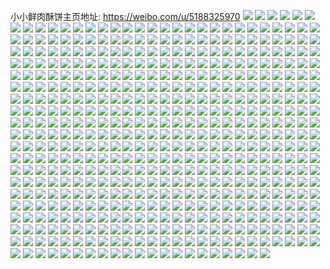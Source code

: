 小小鲜肉酥饼主页地址: https://weibo.com/u/5188325970 
![](https://wx4.sinaimg.cn/mw2000/005F7GAWly1h9ggeczdj5j33402c0e81.jpg) 
![](https://wx4.sinaimg.cn/mw2000/005F7GAWly1h96php60euj33402c07wi.jpg) 
![](https://wx4.sinaimg.cn/mw2000/005F7GAWly1h96phpq4fbj30zk1bf45v.jpg) 
![](https://wx4.sinaimg.cn/mw2000/005F7GAWly1h96pwakkm9j32c02c0e82.jpg) 
![](https://wx4.sinaimg.cn/mw2000/005F7GAWly1h8s1cuvoyuj32c0340npe.jpg) 
![](https://wx4.sinaimg.cn/mw2000/005F7GAWly1h8oo13yx5wj33342bc4qr.jpg) 
![](https://wx4.sinaimg.cn/mw2000/005F7GAWly1h8kv67sirdj32c0340kjn.jpg) 
![](https://wx4.sinaimg.cn/mw2000/005F7GAWly1h8j07mce3sj32c03404qr.jpg) 
![](https://wx4.sinaimg.cn/mw2000/005F7GAWly1h8j07n8alyj30u01407c0.jpg) 
![](https://wx4.sinaimg.cn/mw2000/005F7GAWly1h8j07ifx67j33402c0x6q.jpg) 
![](https://wx4.sinaimg.cn/mw2000/005F7GAWly1h8dn986sg8j329u29uhdu.jpg) 
![](https://wx4.sinaimg.cn/mw2000/005F7GAWly1h89ixrtfq9j32c0340hdv.jpg) 
![](https://wx4.sinaimg.cn/mw2000/005F7GAWly1h89ixvber7j30sg2dc1ky.jpg) 
![](https://wx4.sinaimg.cn/mw2000/005F7GAWly1h86vhx9zv7j32c01kv4gz.jpg) 
![](https://wx4.sinaimg.cn/mw2000/005F7GAWly1h81ktmjtc3j30s50k0jwm.jpg) 
![](https://wx4.sinaimg.cn/mw2000/005F7GAWly1h7vgtx9ofxj32bv3hshdv.jpg) 
![](https://wx4.sinaimg.cn/mw2000/005F7GAWly1h7teb670q5j32c0340npd.jpg) 
![](https://wx4.sinaimg.cn/mw2000/005F7GAWly1h7ryab87e7j30wi1yc7wh.jpg) 
![](https://wx4.sinaimg.cn/mw2000/005F7GAWly1h7ra80hb1tj32c02c0e83.jpg) 
![](https://wx4.sinaimg.cn/mw2000/005F7GAWly1h7lgp5lcbzj33402c04qq.jpg) 
![](https://wx4.sinaimg.cn/mw2000/005F7GAWly1h7iyr37tbkj30wi1yc4qp.jpg) 
![](https://wx4.sinaimg.cn/mw2000/005F7GAWly1h7fm7m03i3j30u01sx0z0.jpg) 
![](https://wx4.sinaimg.cn/mw2000/005F7GAWly1h7fm7uo4q1j30u01sxabi.jpg) 
![](https://wx4.sinaimg.cn/mw2000/005F7GAWly1h7fdki0eb1j33402c0kjn.jpg) 
![](https://wx4.sinaimg.cn/mw2000/005F7GAWly1h7bmm5qtcsj30wi1yc4m2.jpg) 
![](https://wx4.sinaimg.cn/mw2000/005F7GAWly1h79tna2zr9j30u01sx75o.jpg) 
![](https://wx4.sinaimg.cn/mw2000/005F7GAWly1h79tnfmrzgj32c0340gwz.jpg) 
![](https://wx4.sinaimg.cn/mw2000/005F7GAWly1h79qrajqkdj30wi1yc480.jpg) 
![](https://wx4.sinaimg.cn/mw2000/005F7GAWly1h7606nub2zj33402c0qc8.jpg) 
![](https://wx4.sinaimg.cn/mw2000/005F7GAWly1h6hxvx0lerj31r0340h0h.jpg) 
![](https://wx4.sinaimg.cn/mw2000/005F7GAWly1h6huw4vfz8j30wi1yc7gj.jpg) 
![](https://wx4.sinaimg.cn/mw2000/005F7GAWly1h6huw5dnosj30wi1ycqdh.jpg) 
![](https://wx4.sinaimg.cn/mw2000/005F7GAWly1h6cyfjurfrj31r0340qgh.jpg) 
![](https://wx4.sinaimg.cn/mw2000/005F7GAWly1h6aiws5ca2j30wi1yc4n9.jpg) 
![](https://wx4.sinaimg.cn/mw2000/005F7GAWly1h69g7r6rqrj30sg1s0adf.jpg) 
![](https://wx4.sinaimg.cn/mw2000/005F7GAWly1h69g7sokvej30sg1s078z.jpg) 
![](https://wx4.sinaimg.cn/mw2000/005F7GAWly1h69g7prm4aj30sg1rr1gi.jpg) 
![](https://wx4.sinaimg.cn/mw2000/005F7GAWly1h69g7tup1oj30sg1s0q5a.jpg) 
![](https://wx4.sinaimg.cn/mw2000/005F7GAWly1h69g7v9tjyj30sg1s0qrb.jpg) 
![](https://wx4.sinaimg.cn/mw2000/005F7GAWly1h69g7wwl6vj30sg1s0af8.jpg) 
![](https://wx4.sinaimg.cn/mw2000/005F7GAWly1h69g7yonrij30sg1rz1kx.jpg) 
![](https://wx4.sinaimg.cn/mw2000/005F7GAWly1h69gb63tpcj31jk10zwzw.jpg) 
![](https://wx4.sinaimg.cn/mw2000/005F7GAWly1h69g8mzujdj31o0280e81.jpg) 
![](https://wx4.sinaimg.cn/mw2000/005F7GAWly1h65xhnc92uj30wi1yc7wh.jpg) 
![](https://wx4.sinaimg.cn/mw2000/005F7GAWly1h65xhkiguxj30wi1yc4qp.jpg) 
![](https://wx4.sinaimg.cn/mw2000/005F7GAWly1h65xhf21gqj30wi1ycb1x.jpg) 
![](https://wx4.sinaimg.cn/mw2000/005F7GAWly1h65xhhrb3oj30wi1yc1kx.jpg) 
![](https://wx4.sinaimg.cn/mw2000/005F7GAWly1h604inzkb4j30wi1yc11y.jpg) 
![](https://wx4.sinaimg.cn/mw2000/005F7GAWly1h604ivr7r1j30wi1yc4mf.jpg) 
![](https://wx4.sinaimg.cn/mw2000/005F7GAWly1h5y1s17d9sj32bc334hdu.jpg) 
![](https://wx4.sinaimg.cn/mw2000/005F7GAWly1h5x337co8vj30wi1ycqfu.jpg) 
![](https://wx4.sinaimg.cn/mw2000/005F7GAWly1h5sipxb9k6j30wh0v177r.jpg) 
![](https://wx4.sinaimg.cn/mw2000/005F7GAWly1h5nddo5a9bj30wi1ycx2g.jpg) 
![](https://wx4.sinaimg.cn/mw2000/005F7GAWly1h5mxm0fxr0j32c0340qv7.jpg) 
![](https://wx4.sinaimg.cn/mw2000/005F7GAWly1h5ixnibuhwj30u017c79t.jpg) 
![](https://wx4.sinaimg.cn/mw2000/005F7GAWly1h5hqftckn4j33402c0u0y.jpg) 
![](https://wx4.sinaimg.cn/mw2000/005F7GAWly1h57qwhixmgj30sg2msnpd.jpg) 
![](https://wx4.sinaimg.cn/mw2000/005F7GAWly1h57qwkli9ej30sg35mkjl.jpg) 
![](https://wx4.sinaimg.cn/mw2000/005F7GAWly1h57s31yddjj30rv35su0x.jpg) 
![](https://wx4.sinaimg.cn/mw2000/005F7GAWly1h57qws1c0vj335s23uqv8.jpg) 
![](https://wx4.sinaimg.cn/mw2000/005F7GAWly1h57qwmpn9kj30sg47pe82.jpg) 
![](https://wx4.sinaimg.cn/mw2000/005F7GAWly1h57qwxt1d3j34802tce89.jpg) 
![](https://wx4.sinaimg.cn/mw2000/005F7GAWly1h521pfebgvj31o0280qv5.jpg) 
![](https://wx4.sinaimg.cn/mw2000/005F7GAWly1h4w1htf3enj30m213778o.jpg) 
![](https://wx4.sinaimg.cn/mw2000/005F7GAWly1h4w9nxffd6j30u00tsdjg.jpg) 
![](https://wx4.sinaimg.cn/mw2000/005F7GAWly1h4p4i5mw7fj31sc2dsnpd.jpg) 
![](https://wx4.sinaimg.cn/mw2000/005F7GAWly1h4hyyv0ghgj30uk4j14qq.jpg) 
![](https://wx4.sinaimg.cn/mw2000/005F7GAWly1h4hyyymzb0j30uk5qbhdu.jpg) 
![](https://wx4.sinaimg.cn/mw2000/005F7GAWly1h4ckgi209sj30wi1ycq94.jpg) 
![](https://wx4.sinaimg.cn/mw2000/005F7GAWly1h4bg5lfb70j30wi1yc15w.jpg) 
![](https://wx4.sinaimg.cn/mw2000/005F7GAWly1h4bg5m48wij30wi1yck66.jpg) 
![](https://wx4.sinaimg.cn/mw2000/005F7GAWly1h4bg5mw7qfj30wi1yc4go.jpg) 
![](https://wx4.sinaimg.cn/mw2000/005F7GAWly1h47wwznyazj32c0340kjn.jpg) 
![](https://wx4.sinaimg.cn/mw2000/005F7GAWly1h47jiplz0pj30wi1yc4dc.jpg) 
![](https://wx4.sinaimg.cn/mw2000/005F7GAWly1h46ttz6k0oj30ku1127cf.jpg) 
![](https://wx4.sinaimg.cn/mw2000/005F7GAWly1h44ap6mbz9j32c03401l0.jpg) 
![](https://wx4.sinaimg.cn/mw2000/005F7GAWly1h44b496ey3j32c03407wk.jpg) 
![](https://wx4.sinaimg.cn/mw2000/005F7GAWly1h44apkco3dj31s02dc7wj.jpg) 
![](https://wx4.sinaimg.cn/mw2000/005F7GAWly1h44apd68fdj33402c04qr.jpg) 
![](https://wx4.sinaimg.cn/mw2000/005F7GAWly1h3wkp4toc4j30u00v7dk1.jpg) 
![](https://wx4.sinaimg.cn/mw2000/005F7GAWly1h3sd8dvz4xj30mi0u07cu.jpg) 
![](https://wx4.sinaimg.cn/mw2000/005F7GAWly1h3nthuk3h8j32c03401l1.jpg) 
![](https://wx4.sinaimg.cn/mw2000/005F7GAWly1h3m49xacj5j32u124jhdv.jpg) 
![](https://wx4.sinaimg.cn/mw2000/005F7GAWly1h3m4a325h1j33402c07wm.jpg) 
![](https://wx4.sinaimg.cn/mw2000/005F7GAWly1h3m49ytjhyj32vx25ynpf.jpg) 
![](https://wx4.sinaimg.cn/mw2000/005F7GAWly1h3m4abdjboj33402c0nph.jpg) 
![](https://wx4.sinaimg.cn/mw2000/005F7GAWly1h3m4a6rznpj33402c0b2d.jpg) 
![](https://wx4.sinaimg.cn/mw2000/005F7GAWly1h3m4ax6dcqj33402c0b2d.jpg) 
![](https://wx4.sinaimg.cn/mw2000/005F7GAWly1h3m49vh8swj32vr25tnpf.jpg) 
![](https://wx4.sinaimg.cn/mw2000/005F7GAWly1h3m49to85bj33402c0hdy.jpg) 
![](https://wx4.sinaimg.cn/mw2000/005F7GAWly1h3m4afs61kj33402c04qu.jpg) 
![](https://wx4.sinaimg.cn/mw2000/005F7GAWly1h3m4ajjaxcj33402c0b2b.jpg) 
![](https://wx4.sinaimg.cn/mw2000/005F7GAWly1h3m4as2s35j33402c0kjp.jpg) 
![](https://wx4.sinaimg.cn/mw2000/005F7GAWly1h3m4anpkaoj33402c01l0.jpg) 
![](https://wx4.sinaimg.cn/mw2000/005F7GAWly1h3m4b0gfg2j33402c07wj.jpg) 
![](https://wx4.sinaimg.cn/mw2000/005F7GAWly1h3m4b1audaj33402c01kx.jpg) 
![](https://wx4.sinaimg.cn/mw2000/005F7GAWly1h3lljoddc4j32tr1q5ndn.jpg) 
![](https://wx4.sinaimg.cn/mw2000/005F7GAWly1h3lljpehhmj33241jzb12.jpg) 
![](https://wx4.sinaimg.cn/mw2000/005F7GAWly1h3k12jg452j33402c04qq.jpg) 
![](https://wx4.sinaimg.cn/mw2000/005F7GAWly1h3k105tut8j31o01o0u0x.jpg) 
![](https://wx4.sinaimg.cn/mw2000/005F7GAWly1h3k12kcuz4j32k71x7b29.jpg) 
![](https://wx4.sinaimg.cn/mw2000/005F7GAWly1h3k12p2v20j33402c0hdw.jpg) 
![](https://wx4.sinaimg.cn/mw2000/005F7GAWly1h3k12h305zj32lg1y37rt.jpg) 
![](https://wx4.sinaimg.cn/mw2000/005F7GAWly1h3k12spn8jj33402c0hdu.jpg) 
![](https://wx4.sinaimg.cn/mw2000/005F7GAWly1h3jw71ndf6j32c0340x6q.jpg) 
![](https://wx4.sinaimg.cn/mw2000/005F7GAWly1h3b5ymh8b0j30wi1ycn8e.jpg) 
![](https://wx4.sinaimg.cn/mw2000/005F7GAWly1h36vitcnczj33402c0hdv.jpg) 
![](https://wx4.sinaimg.cn/mw2000/005F7GAWly1h35sp4dvowj32c026knpd.jpg) 
![](https://wx4.sinaimg.cn/mw2000/005F7GAWly1h35sp8qfu3j32c02c0hdv.jpg) 
![](https://wx4.sinaimg.cn/mw2000/005F7GAWly1h35spchlrij32c03401kz.jpg) 
![](https://wx4.sinaimg.cn/mw2000/005F7GAWly1h35spg4xr7j32c02c07wj.jpg) 
![](https://wx4.sinaimg.cn/mw2000/005F7GAWly1h35evcn4mvj31bk0ofwto.jpg) 
![](https://wx4.sinaimg.cn/mw2000/005F7GAWly1h35evdfz6fj31dt0ljqi6.jpg) 
![](https://wx4.sinaimg.cn/mw2000/005F7GAWly1h35eve6531j313d0hx49y.jpg) 
![](https://wx4.sinaimg.cn/mw2000/005F7GAWly1h35evf43s3j319q0uutsa.jpg) 
![](https://wx4.sinaimg.cn/mw2000/005F7GAWly1h35evg3itej31bm0psas2.jpg) 
![](https://wx4.sinaimg.cn/mw2000/005F7GAWly1h35evgymfuj313y0x9ngs.jpg) 
![](https://wx4.sinaimg.cn/mw2000/005F7GAWly1h35evhlrcwj313l0gfqaz.jpg) 
![](https://wx4.sinaimg.cn/mw2000/005F7GAWly1h35evih2ckj318a0yhe00.jpg) 
![](https://wx4.sinaimg.cn/mw2000/005F7GAWly1h35evjzw2tj31510hnthq.jpg) 
![](https://wx4.sinaimg.cn/mw2000/005F7GAWly1h35evl21kcj31ei0rz7od.jpg) 
![](https://wx4.sinaimg.cn/mw2000/005F7GAWly1h35evlswhqj318n0i97fs.jpg) 
![](https://wx4.sinaimg.cn/mw2000/005F7GAWly1h35evmhr3dj31910kfn95.jpg) 
![](https://wx4.sinaimg.cn/mw2000/005F7GAWly1h35evn7xdwj318j0k5qeq.jpg) 
![](https://wx4.sinaimg.cn/mw2000/005F7GAWly1h35evo8maqj317q0tetsd.jpg) 
![](https://wx4.sinaimg.cn/mw2000/005F7GAWly1h35evb9nojj31ei0lfapy.jpg) 
![](https://wx4.sinaimg.cn/mw2000/005F7GAWly1h34c7mjylaj30wi1yc4qp.jpg) 
![](https://wx4.sinaimg.cn/mw2000/005F7GAWly1h34c8inrcgj30u01sxwpo.jpg) 
![](https://wx4.sinaimg.cn/mw2000/005F7GAWly1h34c8j6pkuj30v91jl443.jpg) 
![](https://wx4.sinaimg.cn/mw2000/005F7GAWly1h34bl7ycf9j32c02c0hdu.jpg) 
![](https://wx4.sinaimg.cn/mw2000/005F7GAWly1h34bkoptu3j32c02c0npe.jpg) 
![](https://wx4.sinaimg.cn/mw2000/005F7GAWly1h330c4ckrxj32c02c0b2b.jpg) 
![](https://wx4.sinaimg.cn/mw2000/005F7GAWly1h315lrbexzj30u01sxdne.jpg) 
![](https://wx4.sinaimg.cn/mw2000/005F7GAWly1h3003pdjpzj30u00gwtad.jpg) 
![](https://wx4.sinaimg.cn/mw2000/005F7GAWly1h2zeotbma4j32c02c0x6q.jpg) 
![](https://wx4.sinaimg.cn/mw2000/005F7GAWly1h2yqk7uoi4j32c02c0qv6.jpg) 
![](https://wx4.sinaimg.cn/mw2000/005F7GAWly1h2yqkmsr4zj32c02c0qv6.jpg) 
![](https://wx4.sinaimg.cn/mw2000/005F7GAWly1h2yqkvugyvj30u00u01d2.jpg) 
![](https://wx4.sinaimg.cn/mw2000/005F7GAWly1h2xx587hw1j32c02c0qv5.jpg) 
![](https://wx4.sinaimg.cn/mw2000/005F7GAWly1h2x240lxkgj33402c0b29.jpg) 
![](https://wx4.sinaimg.cn/mw2000/005F7GAWly1h2x23zrllvj32l91xy1kx.jpg) 
![](https://wx4.sinaimg.cn/mw2000/005F7GAWly1h2x2417bx3j33402c0x6l.jpg) 
![](https://wx4.sinaimg.cn/mw2000/005F7GAWly1h2x242cl9tj33402c07wi.jpg) 
![](https://wx4.sinaimg.cn/mw2000/005F7GAWly1h2x242srdqj322v1k7kb0.jpg) 
![](https://wx4.sinaimg.cn/mw2000/005F7GAWly1h2x244g183j33402c0b2a.jpg) 
![](https://wx4.sinaimg.cn/mw2000/005F7GAWly1h2x245mw3aj32wu26m1ky.jpg) 
![](https://wx4.sinaimg.cn/mw2000/005F7GAWly1h2x246a6unj32s3232h01.jpg) 
![](https://wx4.sinaimg.cn/mw2000/005F7GAWly1h2x247gshkj32z228a1ky.jpg) 
![](https://wx4.sinaimg.cn/mw2000/005F7GAWly1h2vf29tyzzj32c0340npf.jpg) 
![](https://wx4.sinaimg.cn/mw2000/005F7GAWly1h2muoxvhe7j32c02c0npd.jpg) 
![](https://wx4.sinaimg.cn/mw2000/005F7GAWly1h2mup043cyj32c02c0npd.jpg) 
![](https://wx4.sinaimg.cn/mw2000/005F7GAWly1h2muozau4mj32c02c0e82.jpg) 
![](https://wx4.sinaimg.cn/mw2000/005F7GAWly1h2lyucs534j32c02c0b2a.jpg) 
![](https://wx4.sinaimg.cn/mw2000/005F7GAWly1h2jptt9staj313z0u04mo.jpg) 
![](https://wx4.sinaimg.cn/mw2000/005F7GAWly1h2ha4w08wvj32bz2ynu0x.jpg) 
![](https://wx4.sinaimg.cn/mw2000/005F7GAWly1h2ha4qui9aj32c0340qv5.jpg) 
![](https://wx4.sinaimg.cn/mw2000/005F7GAWly1h2ha4tvohij33402c0b2b.jpg) 
![](https://wx4.sinaimg.cn/mw2000/005F7GAWly1h2ha4wzkgpj32c0340u0x.jpg) 
![](https://wx4.sinaimg.cn/mw2000/005F7GAWly1h2fgex5recj33402c0npf.jpg) 
![](https://wx4.sinaimg.cn/mw2000/005F7GAWly1h2fgejgeybj31850tx49y.jpg) 
![](https://wx4.sinaimg.cn/mw2000/005F7GAWly1h2fgf0beaqj33402c0b2b.jpg) 
![](https://wx4.sinaimg.cn/mw2000/005F7GAWly1h2fgemvpkwj33402c0hdw.jpg) 
![](https://wx4.sinaimg.cn/mw2000/005F7GAWly1h2fgeil3cej33402c0qvb.jpg) 
![](https://wx4.sinaimg.cn/mw2000/005F7GAWly1h2fgett22gj33402c0b2d.jpg) 
![](https://wx4.sinaimg.cn/mw2000/005F7GAWly1h2fgf19hv8j32rq26bh5x.jpg) 
![](https://wx4.sinaimg.cn/mw2000/005F7GAWly1h2fgeq80i7j32c03401l0.jpg) 
![](https://wx4.sinaimg.cn/mw2000/005F7GAWly1h2e2bv57faj30wi1ycgtq.jpg) 
![](https://wx4.sinaimg.cn/mw2000/005F7GAWly1h2dysjnqysj30wi2nun9n.jpg) 
![](https://wx4.sinaimg.cn/mw2000/005F7GAWly1h2csp9luevj33402c0hdv.jpg) 
![](https://wx4.sinaimg.cn/mw2000/005F7GAWly1h2cihnceosj32c03401kz.jpg) 
![](https://wx4.sinaimg.cn/mw2000/005F7GAWly1h2cigzoh83j32c02c0qv6.jpg) 
![](https://wx4.sinaimg.cn/mw2000/005F7GAWly1h2796721dwj33402c01kz.jpg) 
![](https://wx4.sinaimg.cn/mw2000/005F7GAWly1h1nzpdejvgj30u00tz79l.jpg) 
![](https://wx4.sinaimg.cn/mw2000/005F7GAWly1h1ev815e4kj31400u0dsy.jpg) 
![](https://wx4.sinaimg.cn/mw2000/005F7GAWly1h1c4pa9vfcj31sc2oix6p.jpg) 
![](https://wx4.sinaimg.cn/mw2000/005F7GAWly1h1c4p9eiuyj33402c0x6p.jpg) 
![](https://wx4.sinaimg.cn/mw2000/005F7GAWly1h1ad33qs45j326d2whb2a.jpg) 
![](https://wx4.sinaimg.cn/mw2000/005F7GAWly1h18aqji8dmj31sc2dskjm.jpg) 
![](https://wx4.sinaimg.cn/mw2000/005F7GAWly1h12erjag6ij32c0340kjo.jpg) 
![](https://wx4.sinaimg.cn/mw2000/005F7GAWly1h1178dyb4lj30ql1lkwkp.jpg) 
![](https://wx4.sinaimg.cn/mw2000/005F7GAWly1h1178ii53wj30wi1yc0yq.jpg) 
![](https://wx4.sinaimg.cn/mw2000/005F7GAWly1h10un9rma6j30sg3vg1ky.jpg) 
![](https://wx4.sinaimg.cn/mw2000/005F7GAWly1h0wa4plkccj30wi1ych3c.jpg) 
![](https://wx4.sinaimg.cn/mw2000/005F7GAWly1h0l3c0fvosj33401r0x6q.jpg) 
![](https://wx4.sinaimg.cn/mw2000/005F7GAWly1h0l3c4mav9j32c02c07wj.jpg) 
![](https://wx4.sinaimg.cn/mw2000/005F7GAWly1h0k03fmi3uj33401r0kjl.jpg) 
![](https://wx4.sinaimg.cn/mw2000/005F7GAWly1h0jrkx5y6vj30pp1fhgs5.jpg) 
![](https://wx4.sinaimg.cn/mw2000/005F7GAWly1h0jrl32xprj30pi1enwj0.jpg) 
![](https://wx4.sinaimg.cn/mw2000/005F7GAWly1h0jrm1ndxaj30py1dkgra.jpg) 
![](https://wx4.sinaimg.cn/mw2000/005F7GAWly1h0jrm26bzxj30px0v9whc.jpg) 
![](https://wx4.sinaimg.cn/mw2000/005F7GAWly1h0ie3wednjj30u01sxwng.jpg) 
![](https://wx4.sinaimg.cn/mw2000/005F7GAWly1h0ie3xoeknj30u01sxjzj.jpg) 
![](https://wx4.sinaimg.cn/mw2000/005F7GAWly1h0hy5kk9yuj31k00vinh2.jpg) 
![](https://wx4.sinaimg.cn/mw2000/005F7GAWly1h0hy5l7xw3j31420u07ge.jpg) 
![](https://wx4.sinaimg.cn/mw2000/005F7GAWly1h0f3i8wjr7j30wi1yc4h2.jpg) 
![](https://wx4.sinaimg.cn/mw2000/005F7GAWly1h0egdx1kw8j33402c04qs.jpg) 
![](https://wx4.sinaimg.cn/mw2000/005F7GAWly1h0ege3me8bj33402c0npf.jpg) 
![](https://wx4.sinaimg.cn/mw2000/005F7GAWly1h0egdqj6c5j30wg0idwlm.jpg) 
![](https://wx4.sinaimg.cn/mw2000/005F7GAWly1h09vmabcunj30u01sxaid.jpg) 
![](https://wx4.sinaimg.cn/mw2000/005F7GAWly1h09vnzvzn9j30u01sx11j.jpg) 
![](https://wx4.sinaimg.cn/mw2000/005F7GAWly1h09vn8fzbhj30u01sxwm9.jpg) 
![](https://wx4.sinaimg.cn/mw2000/005F7GAWly1h09vo1y4csj30u01sx7d2.jpg) 
![](https://wx4.sinaimg.cn/mw2000/005F7GAWly1h09vo3p8uej30u01sxq9q.jpg) 
![](https://wx4.sinaimg.cn/mw2000/005F7GAWly1h09vo5mx99j30u01sx100.jpg) 
![](https://wx4.sinaimg.cn/mw2000/005F7GAWly1h09vo80eysj30u01sx7cs.jpg) 
![](https://wx4.sinaimg.cn/mw2000/005F7GAWly1h09voa1opaj30u01sx109.jpg) 
![](https://wx4.sinaimg.cn/mw2000/005F7GAWly1h066c5dj6uj30pt1maagr.jpg) 
![](https://wx4.sinaimg.cn/mw2000/005F7GAWly1h05m57pjt7j30u01sxwly.jpg) 
![](https://wx4.sinaimg.cn/mw2000/005F7GAWly1h05m5wvv7vj30u01sx7cc.jpg) 
![](https://wx4.sinaimg.cn/mw2000/005F7GAWly1h02splwtvuj30u01sx46p.jpg) 
![](https://wx4.sinaimg.cn/mw2000/005F7GAWly1h02snlr3eej30u01sxqab.jpg) 
![](https://wx4.sinaimg.cn/mw2000/005F7GAWly1h02so40t9mj30u01sxqb2.jpg) 
![](https://wx4.sinaimg.cn/mw2000/005F7GAWly1gzz4mmiodqj30wi1ycdqh.jpg) 
![](https://wx4.sinaimg.cn/mw2000/005F7GAWly1gzz4mlyucbj30wi1ycn5c.jpg) 
![](https://wx4.sinaimg.cn/mw2000/005F7GAWly1gzz4mpall6j30wi1ycwpw.jpg) 
![](https://wx4.sinaimg.cn/mw2000/005F7GAWly1gzz4mn7ioij30wi1yc480.jpg) 
![](https://wx4.sinaimg.cn/mw2000/005F7GAWly1gzwyhgwg9rj30u01hcx02.jpg) 
![](https://wx4.sinaimg.cn/mw2000/005F7GAWly1gzwoe2y88zj30ty17ldjl.jpg) 
![](https://wx4.sinaimg.cn/mw2000/005F7GAWly1gzvvrcpyqsj30u01sxjz8.jpg) 
![](https://wx4.sinaimg.cn/mw2000/005F7GAWly1gztbn71mqej30wi1ycqa7.jpg) 
![](https://wx4.sinaimg.cn/mw2000/005F7GAWly1gztbn7o3l7j30wi1ycqal.jpg) 
![](https://wx4.sinaimg.cn/mw2000/005F7GAWly1gztbn83n1qj30wi1gsq8h.jpg) 
![](https://wx4.sinaimg.cn/mw2000/005F7GAWly1gznqvr5cc7j30wi1ycjzi.jpg) 
![](https://wx4.sinaimg.cn/mw2000/005F7GAWly1gznqvzhbm3j30wi1yck1m.jpg) 
![](https://wx4.sinaimg.cn/mw2000/005F7GAWly1gznqvyipuoj30wi1ycn6l.jpg) 
![](https://wx4.sinaimg.cn/mw2000/005F7GAWly1gzm1iu9h0sj30u01ewk7h.jpg) 
![](https://wx4.sinaimg.cn/mw2000/005F7GAWly1gzhxxw91pnj32c0340x6s.jpg) 
![](https://wx4.sinaimg.cn/mw2000/005F7GAWly1gz9nu9rpb0j32c0340x6q.jpg) 
![](https://wx4.sinaimg.cn/mw2000/005F7GAWly1gz7qmzfa7tj30wh0i8jwz.jpg) 
![](https://wx4.sinaimg.cn/mw2000/005F7GAWly1gz0ljjcnvej32c02c0u10.jpg) 
![](https://wx4.sinaimg.cn/mw2000/005F7GAWly1gz0ljnzvjkj32c02c04qu.jpg) 
![](https://wx4.sinaimg.cn/mw2000/005F7GAWly1gz0ljrubcwj32c02c01l1.jpg) 
![](https://wx4.sinaimg.cn/mw2000/005F7GAWly1gz0ljvy27tj32c02c0b2d.jpg) 
![](https://wx4.sinaimg.cn/mw2000/005F7GAWly1gyyw1sb5vzj32c02c0e85.jpg) 
![](https://wx4.sinaimg.cn/mw2000/005F7GAWly1gyyw1ojdppj30u00u040v.jpg) 
![](https://wx4.sinaimg.cn/mw2000/005F7GAWly1gyydm2hzr6j316o16qnek.jpg) 
![](https://wx4.sinaimg.cn/mw2000/005F7GAWly1gywqf2sxiqj32c02c0kjm.jpg) 
![](https://wx4.sinaimg.cn/mw2000/005F7GAWly1gywqfwywrvj32c02c0u0y.jpg) 
![](https://wx4.sinaimg.cn/mw2000/005F7GAWly1gywqfz1lxyj32c02c04qr.jpg) 
![](https://wx4.sinaimg.cn/mw2000/005F7GAWly1gyqfwe24nij32c02c0e83.jpg) 
![](https://wx4.sinaimg.cn/mw2000/005F7GAWly1gyqfwewl7ij313u0p7wp0.jpg) 
![](https://wx4.sinaimg.cn/mw2000/005F7GAWly1gyp2ul77kbj30xc2non7w.jpg) 
![](https://wx4.sinaimg.cn/mw2000/005F7GAWly1gyp1ty1a4tj30wi1yckjl.jpg) 
![](https://wx4.sinaimg.cn/mw2000/005F7GAWly1gyox39744jj33402c0npg.jpg) 
![](https://wx4.sinaimg.cn/mw2000/005F7GAWly1gykggeimrij32c02c0hdu.jpg) 
![](https://wx4.sinaimg.cn/mw2000/005F7GAWly1gyh0vp82vtj32c02c04qr.jpg) 
![](https://wx4.sinaimg.cn/mw2000/005F7GAWly1gyh0vqp26pj32c02c01kz.jpg) 
![](https://wx4.sinaimg.cn/mw2000/005F7GAWly1gy7qp1zqnwj32c0340hdx.jpg) 
![](https://wx4.sinaimg.cn/mw2000/005F7GAWly1gy7qp3cy1wj32c02c07wi.jpg) 
![](https://wx4.sinaimg.cn/mw2000/005F7GAWly1gxxd7ta1m1j32c0340u0y.jpg) 
![](https://wx4.sinaimg.cn/mw2000/005F7GAWly1gxxd7r7putj32c02c0kjm.jpg) 
![](https://wx4.sinaimg.cn/mw2000/005F7GAWly1gxxd859ic0j30u00u0adp.jpg) 
![](https://wx4.sinaimg.cn/mw2000/005F7GAWly1gxxdh4gu6rj30wi1yc4qp.jpg) 
![](https://wx4.sinaimg.cn/mw2000/005F7GAWly1gxxdh9r1o9j32c02c0e82.jpg) 
![](https://wx4.sinaimg.cn/mw2000/005F7GAWly1gxrot4gjy3j32d72d7hdv.jpg) 
![](https://wx4.sinaimg.cn/mw2000/005F7GAWly1gxroswdj1wj32c02c0x6r.jpg) 
![](https://wx4.sinaimg.cn/mw2000/005F7GAWly1gxrorayknbj32de2dekjn.jpg) 
![](https://wx4.sinaimg.cn/mw2000/005F7GAWly1gxmztw7267j32c02c07wi.jpg) 
![](https://wx4.sinaimg.cn/mw2000/005F7GAWly1gxkbjix5puj32o02o0e82.jpg) 
![](https://wx4.sinaimg.cn/mw2000/005F7GAWly1gxkbjjrfl2j31r41d3tqy.jpg) 
![](https://wx4.sinaimg.cn/mw2000/005F7GAWly1gxjar82bmrj32c02c07wi.jpg) 
![](https://wx4.sinaimg.cn/mw2000/005F7GAWly1gx8e2tte7nj32c02c0npd.jpg) 
![](https://wx4.sinaimg.cn/mw2000/005F7GAWly1gx4ij5u3ahj32c02c0kjn.jpg) 
![](https://wx4.sinaimg.cn/mw2000/005F7GAWly1gx17hg3wecj32tc2401ky.jpg) 
![](https://wx4.sinaimg.cn/mw2000/005F7GAWly1gx138puj6vj32c02c0qv5.jpg) 
![](https://wx4.sinaimg.cn/mw2000/005F7GAWly1gx138s36eaj32c02c0npd.jpg) 
![](https://wx4.sinaimg.cn/mw2000/005F7GAWly1gx138t8lyuj315s0vcgu5.jpg) 
![](https://wx4.sinaimg.cn/mw2000/005F7GAWly1gx138v24p1j32c02c0u0x.jpg) 
![](https://wx4.sinaimg.cn/mw2000/005F7GAWly1gx5qrro0gyj32c0340b2b.jpg) 
![](https://wx4.sinaimg.cn/mw2000/005F7GAWly1gwwduaocccj32c02c0kjm.jpg) 
![](https://wx4.sinaimg.cn/mw2000/005F7GAWly1gwu5xxtg9gj32c02c0kjm.jpg) 
![](https://wx4.sinaimg.cn/mw2000/005F7GAWly1gwu61tju0aj32c0340hdu.jpg) 
![](https://wx4.sinaimg.cn/mw2000/005F7GAWly1gwu60u9l50j33402c0kjn.jpg) 
![](https://wx4.sinaimg.cn/mw2000/005F7GAWly1gwu60covusj34802tchdw.jpg) 
![](https://wx4.sinaimg.cn/mw2000/005F7GAWly1gwu5zxi970j32c024sb2a.jpg) 
![](https://wx4.sinaimg.cn/mw2000/005F7GAWly1gwu5zmtx91j335s23u7wj.jpg) 
![](https://wx4.sinaimg.cn/mw2000/005F7GAWly1gwu5yoqly2j32c02c0kjl.jpg) 
![](https://wx4.sinaimg.cn/mw2000/005F7GAWly1gwu5y5fuwjj32c02c0b2a.jpg) 
![](https://wx4.sinaimg.cn/mw2000/005F7GAWly1gwu60j2jvuj33402c01ky.jpg) 
![](https://wx4.sinaimg.cn/mw2000/005F7GAWly1gwtr53mfyej30u01sxqaz.jpg) 
![](https://wx4.sinaimg.cn/mw2000/005F7GAWly1gwrnot93ehj30u01sxgtg.jpg) 
![](https://wx4.sinaimg.cn/mw2000/005F7GAWly1gwpans42mnj32c02c04qq.jpg) 
![](https://wx4.sinaimg.cn/mw2000/005F7GAWly1gwn3ev0tlfj32c02c0u0y.jpg) 
![](https://wx4.sinaimg.cn/mw2000/005F7GAWly1gwn3es809rj32c02c01ky.jpg) 
![](https://wx4.sinaimg.cn/mw2000/005F7GAWly1gwdix67wblj33402c07t7.jpg) 
![](https://wx4.sinaimg.cn/mw2000/005F7GAWly1gwdix2eu4lj33051rzu0x.jpg) 
![](https://wx4.sinaimg.cn/mw2000/005F7GAWly1gvythoe6hjj32c02c01l1.jpg) 
![](https://wx4.sinaimg.cn/mw2000/005F7GAWly1gvyttlhgpbj30ym19s4qp.jpg) 
![](https://wx4.sinaimg.cn/mw2000/005F7GAWly1gvvd5e3lo2j30sg2w9u0x.jpg) 
![](https://wx4.sinaimg.cn/mw2000/005F7GAWly1gvvd5i4r83j333y247b29.jpg) 
![](https://wx4.sinaimg.cn/mw2000/005F7GAWly1gvvd5l3f50j30p735sb29.jpg) 
![](https://wx4.sinaimg.cn/mw2000/005F7GAWly1gve5mwp3svj62c03401ky02.jpg) 
![](https://wx4.sinaimg.cn/mw2000/005F7GAWly1gve5lczg3xj625k25ku0x02.jpg) 
![](https://wx4.sinaimg.cn/mw2000/005F7GAWly1gve5leb9ypj62c01oxkjl02.jpg) 
![](https://wx4.sinaimg.cn/mw2000/005F7GAWly1gve5lgheicj63402c0npe02.jpg) 
![](https://wx4.sinaimg.cn/mw2000/005F7GAWly1gve5nrsiowj62c02c0qre02.jpg) 
![](https://wx4.sinaimg.cn/mw2000/005F7GAWly1gve5lhm1oej628g1qnhdt02.jpg) 
![](https://wx4.sinaimg.cn/mw2000/005F7GAWly1gve5lbi4sqj62c02c0x6p02.jpg) 
![](https://wx4.sinaimg.cn/mw2000/005F7GAWly1gve5litpvnj62c02c0e8102.jpg) 
![](https://wx4.sinaimg.cn/mw2000/005F7GAWly1gve5nevqqlj62c02c0b2a02.jpg) 
![](https://wx4.sinaimg.cn/mw2000/005F7GAWly1gv32du62ddj60xc3runpd02.jpg) 
![](https://wx4.sinaimg.cn/mw2000/005F7GAWly1gu3w2ad001j332o2zhqv6.jpg) 
![](https://wx4.sinaimg.cn/mw2000/005F7GAWly1gu3w23f6ugj321z21z4qp.jpg) 
![](https://wx4.sinaimg.cn/mw2000/005F7GAWly1gu3irg4o7dj32c03407wj.jpg) 
![](https://wx4.sinaimg.cn/mw2000/005F7GAWly1gu3is7u6v1j337k4tcnpg.jpg) 
![](https://wx4.sinaimg.cn/mw2000/005F7GAWly1gu3isa0msfj322o340kjl.jpg) 
![](https://wx4.sinaimg.cn/mw2000/005F7GAWly1gu3isc8d59j322o340u0x.jpg) 
![](https://wx4.sinaimg.cn/mw2000/005F7GAWly1gu33vvqnoyj322o3407wi.jpg) 
![](https://wx4.sinaimg.cn/mw2000/005F7GAWly1gu33vz5zvgj31za2qqqv5.jpg) 
![](https://wx4.sinaimg.cn/mw2000/005F7GAWly1gtu0s4kxxfj32c0340u0y.jpg) 
![](https://wx4.sinaimg.cn/mw2000/005F7GAWly1gtu0s9d41dj32c0340e82.jpg) 
![](https://wx4.sinaimg.cn/mw2000/005F7GAWly1gtu0s007ncj32b0340e82.jpg) 
![](https://wx4.sinaimg.cn/mw2000/005F7GAWly1gtu0sfc63jj32c0340x6q.jpg) 
![](https://wx4.sinaimg.cn/mw2000/005F7GAWly1gtu0sjbiykj32c0340b2a.jpg) 
![](https://wx4.sinaimg.cn/mw2000/005F7GAWly1gtu0soxgukj32c02x7npe.jpg) 
![](https://wx4.sinaimg.cn/mw2000/005F7GAWly1gthr2nrw3tj30u01sxn1j.jpg) 
![](https://wx4.sinaimg.cn/mw2000/005F7GAWly1gthr2vv5t8j32c02c01ky.jpg) 
![](https://wx4.sinaimg.cn/mw2000/005F7GAWly1gt6197qig8j32c0340qv6.jpg) 
![](https://wx4.sinaimg.cn/mw2000/005F7GAWly1gsvr0gizcjj32c026skjl.jpg) 
![](https://wx4.sinaimg.cn/mw2000/005F7GAWly1gsttbgc9prj32c02c04qq.jpg) 
![](https://wx4.sinaimg.cn/mw2000/005F7GAWly1gstrw9czyqj32c02c0hdu.jpg) 
![](https://wx4.sinaimg.cn/mw2000/005F7GAWly1gstrwoelvgj32c02c0qv5.jpg) 
![](https://wx4.sinaimg.cn/mw2000/005F7GAWly1gstrz1isz8j32c02c0npe.jpg) 
![](https://wx4.sinaimg.cn/mw2000/005F7GAWly1gstrwj16noj32c02c04qq.jpg) 
![](https://wx4.sinaimg.cn/mw2000/005F7GAWly1gstrz84dsyj32c02c0e82.jpg) 
![](https://wx4.sinaimg.cn/mw2000/005F7GAWly1gsts2mnhx4j32c02c0qv5.jpg) 
![](https://wx4.sinaimg.cn/mw2000/005F7GAWly1gsts2e7ef3j32c03401kx.jpg) 
![](https://wx4.sinaimg.cn/mw2000/005F7GAWly1gstrwyq181j32c02c0qv6.jpg) 
![](https://wx4.sinaimg.cn/mw2000/005F7GAWly1gsfqtjme46j32ya1vx7wi.jpg) 
![](https://wx4.sinaimg.cn/mw2000/005F7GAWly1gsfrzxqqyrj32c02kskjm.jpg) 
![](https://wx4.sinaimg.cn/mw2000/005F7GAWly1gs638qy7oxj32c02c0u0y.jpg) 
![](https://wx4.sinaimg.cn/mw2000/005F7GAWly1gs1rz1iv8cj32802oxhdy.jpg) 
![](https://wx4.sinaimg.cn/mw2000/005F7GAWly1gs175qd13qj30u01aa7eh.jpg) 
![](https://wx4.sinaimg.cn/mw2000/005F7GAWly1gs175qugosj30go0godi3.jpg) 
![](https://wx4.sinaimg.cn/mw2000/005F7GAWly1gs175q12w2j30go0cdwgm.jpg) 
![](https://wx4.sinaimg.cn/mw2000/005F7GAWly1gs0dy7uif3j30u01sx1ao.jpg) 
![](https://wx4.sinaimg.cn/mw2000/005F7GAWly1gs0dycch0dj32c0340u10.jpg) 
![](https://wx4.sinaimg.cn/mw2000/005F7GAWly1grrv2aih8sj32c0340x6r.jpg) 
![](https://wx4.sinaimg.cn/mw2000/005F7GAWly1grl38iuv3aj32402tcnpe.jpg) 
![](https://wx4.sinaimg.cn/mw2000/005F7GAWly1grh82crol3j32l71sx7wi.jpg) 
![](https://wx4.sinaimg.cn/mw2000/005F7GAWly1grh82hdjfij31400u0kgk.jpg) 
![](https://wx4.sinaimg.cn/mw2000/005F7GAWly1grh88jy3hpj30tc0q50vk.jpg) 
![](https://wx4.sinaimg.cn/mw2000/005F7GAWly1grh8eep8lrj32k91p37wh.jpg) 
![](https://wx4.sinaimg.cn/mw2000/005F7GAWly1grh880oafej32402tc7wl.jpg) 
![](https://wx4.sinaimg.cn/mw2000/005F7GAWly1grh8nl8ftsj318b0u0qpa.jpg) 
![](https://wx4.sinaimg.cn/mw2000/005F7GAWly1gre4nwwe0dj32402tckjo.jpg) 
![](https://wx4.sinaimg.cn/mw2000/005F7GAWly1gr74yvry1jj30wo1uo4cr.jpg) 
![](https://wx4.sinaimg.cn/mw2000/005F7GAWly1gr6i04aq18j30tc0r4wjl.jpg) 
![](https://wx4.sinaimg.cn/mw2000/005F7GAWly1gr320pvdsuj32402tc1ky.jpg) 
![](https://wx4.sinaimg.cn/mw2000/005F7GAWly1gr0q8b9e2tj324026me81.jpg) 
![](https://wx4.sinaimg.cn/mw2000/005F7GAWly1gqvv76pk74j30u02b2n7u.jpg) 
![](https://wx4.sinaimg.cn/mw2000/005F7GAWly1gpvmmluz6fj31ny1w01ky.jpg) 
![](https://wx4.sinaimg.cn/mw2000/005F7GAWly1gpvmmn0e6hj3240240u0x.jpg) 
![](https://wx4.sinaimg.cn/mw2000/005F7GAWly1gpvmmpbvlmj32802yo7wj.jpg) 
![](https://wx4.sinaimg.cn/mw2000/005F7GAWly1gpqojalooyj31w02iou0z.jpg) 
![](https://wx4.sinaimg.cn/mw2000/005F7GAWly1gpkdo1d91gj30g30rsjwr.jpg) 
![](https://wx4.sinaimg.cn/mw2000/005F7GAWly1gp46ve5h5hj30wo1uotfi.jpg) 
![](https://wx4.sinaimg.cn/mw2000/005F7GAWly1gnt8fs1rm5j33402c0e84.jpg) 
![](https://wx4.sinaimg.cn/mw2000/005F7GAWly1gnpqryedprj30k016811n.jpg) 
![](https://wx4.sinaimg.cn/mw2000/005F7GAWly1gnbrp4c523j31av15owxm.jpg) 
![](https://wx4.sinaimg.cn/mw2000/005F7GAWly1gm3ga2dpfcj30wo1uo4qp.jpg) 
![](https://wx4.sinaimg.cn/mw2000/005F7GAWly1gm3ga3phw0j30wo1uox36.jpg) 
![](https://wx4.sinaimg.cn/mw2000/005F7GAWly1gm3ga48pi7j30wo1uotqf.jpg) 
![](https://wx4.sinaimg.cn/mw2000/005F7GAWly1gm3ga4zb5yj30wo1uo1ce.jpg) 
![](https://wx4.sinaimg.cn/mw2000/005F7GAWly1gm3ga5jrw1j30wo1uowx5.jpg) 
![](https://wx4.sinaimg.cn/mw2000/005F7GAWly1gm3ga6a5krj30wo1uowxs.jpg) 
![](https://wx4.sinaimg.cn/mw2000/005F7GAWly1gm3gara5opj30wo1uoe19.jpg) 
![](https://wx4.sinaimg.cn/mw2000/005F7GAWly1glvwjtxd7jj31101jj1kx.jpg) 
![](https://wx4.sinaimg.cn/mw2000/005F7GAWly1glhqui48hvj30u01p842a.jpg) 
![](https://wx4.sinaimg.cn/mw2000/005F7GAWly1gklbtcnuv1j30tc136te3.jpg) 
![](https://wx4.sinaimg.cn/mw2000/005F7GAWly1gjklq0ptfej32c02bykjl.jpg) 
![](https://wx4.sinaimg.cn/mw2000/005F7GAWly1gjklobx1nmj3240240npf.jpg) 
![](https://wx4.sinaimg.cn/mw2000/005F7GAWly1gjklq2ogs9j32zi1zo1l0.jpg) 
![](https://wx4.sinaimg.cn/mw2000/005F7GAWly1gjklr4k84tj3240240x6q.jpg) 
![](https://wx4.sinaimg.cn/mw2000/005F7GAWly1gjklvttq9mj30u013yaor.jpg) 
![](https://wx4.sinaimg.cn/mw2000/005F7GAWly1gjkm1p5fawj31jk1jku0x.jpg) 
![](https://wx4.sinaimg.cn/mw2000/005F7GAWly1gjk6et2ue1j32402tcqv5.jpg) 
![](https://wx4.sinaimg.cn/mw2000/005F7GAWly1gj3aszei5zj33344eo4qv.jpg) 
![](https://wx4.sinaimg.cn/mw2000/005F7GAWly1gj3arw2ziwj33343wgu11.jpg) 
![](https://wx4.sinaimg.cn/mw2000/005F7GAWly1gj3as0agyoj33vp3344qv.jpg) 
![](https://wx4.sinaimg.cn/mw2000/005F7GAWly1gj3ascglkjj338u2m21l1.jpg) 
![](https://wx4.sinaimg.cn/mw2000/005F7GAWly1gj3at3ioacj34dr3344qv.jpg) 
![](https://wx4.sinaimg.cn/mw2000/005F7GAWly1gj3asfuceqj32v42bqqv7.jpg) 
![](https://wx4.sinaimg.cn/mw2000/005F7GAWly1gj3asnehj8j333s2n6b2c.jpg) 
![](https://wx4.sinaimg.cn/mw2000/005F7GAWly1gj3asj8bpwj33922lskjn.jpg) 
![](https://wx4.sinaimg.cn/mw2000/005F7GAWly1gj3as4ryncj344o3347wm.jpg) 
![](https://wx4.sinaimg.cn/mw2000/005F7GAWly1gj3at4h4t9j30u0140al8.jpg) 
![](https://wx4.sinaimg.cn/mw2000/005F7GAWly1giag2olp14j32tc240qv6.jpg) 
![](https://wx4.sinaimg.cn/mw2000/005F7GAWly1giag3jovljj30u01p8tcr.jpg) 
![](https://wx4.sinaimg.cn/mw2000/005F7GAWly1gi9d3c6baej32tc240x6q.jpg) 
![](https://wx4.sinaimg.cn/mw2000/005F7GAWly1gi5p3cbuo4j31ps1acqv8.jpg) 
![](https://wx4.sinaimg.cn/mw2000/005F7GAWly1gi2wnusvd2j3240240e81.jpg) 
![](https://wx4.sinaimg.cn/mw2000/005F7GAWly1ghyytq9vquj32c0340hdv.jpg) 
![](https://wx4.sinaimg.cn/mw2000/005F7GAWly1ghyyxo433pj316o1kwx6p.jpg) 
![](https://wx4.sinaimg.cn/mw2000/005F7GAWly1ghyyx3cvz8j3160160kjl.jpg) 
![](https://wx4.sinaimg.cn/mw2000/005F7GAWly1ghyytv8k19j32c02c0qv6.jpg) 
![](https://wx4.sinaimg.cn/mw2000/005F7GAWly1ghyytrz9mtj31jk15ob2a.jpg) 
![](https://wx4.sinaimg.cn/mw2000/005F7GAWly1ghvfyzm4lqj32tc2407wj.jpg) 
![](https://wx4.sinaimg.cn/mw2000/005F7GAWly1ghbu4qqdavj32tc240x6q.jpg) 
![](https://wx4.sinaimg.cn/mw2000/005F7GAWly1ghbu9gnwy1j30tc0engnt.jpg) 
![](https://wx4.sinaimg.cn/mw2000/005F7GAWly1ghbu4etydbj32tc240qv6.jpg) 
![](https://wx4.sinaimg.cn/mw2000/005F7GAWly1ghbu47lw0aj31qy1qye81.jpg) 
![](https://wx4.sinaimg.cn/mw2000/005F7GAWly1ghbulrv4u2j3148148qk7.jpg) 
![](https://wx4.sinaimg.cn/mw2000/005F7GAWly1ghbu9o7vl6j31vq2a5b29.jpg) 
![](https://wx4.sinaimg.cn/mw2000/005F7GAWly1gh8wxh9ylej32hz3jdkjn.jpg) 
![](https://wx4.sinaimg.cn/mw2000/005F7GAWly1gh8x1m7nw6j343x334e85.jpg) 
![](https://wx4.sinaimg.cn/mw2000/005F7GAWly1gh8wxir260j32gx3vg4qs.jpg) 
![](https://wx4.sinaimg.cn/mw2000/005F7GAWly1gh8xcxto3ij31if334u0x.jpg) 
![](https://wx4.sinaimg.cn/mw2000/005F7GAWly1gh8xbzyjw9j34mo334qva.jpg) 
![](https://wx4.sinaimg.cn/mw2000/005F7GAWly1gh8xduruguj3483334b2c.jpg) 
![](https://wx4.sinaimg.cn/mw2000/005F7GAWly1ggm33qy85cj31jk1jk1ky.jpg) 
![](https://wx4.sinaimg.cn/mw2000/005F7GAWly1gfzs3r1xmrj30wo1uo7e0.jpg) 
![](https://wx4.sinaimg.cn/mw2000/005F7GAWly1gfxqug9od0j31z412o0yy.jpg) 
![](https://wx4.sinaimg.cn/mw2000/005F7GAWly1gfvc0kk19oj30sg13uan9.jpg) 
![](https://wx4.sinaimg.cn/mw2000/005F7GAWly1gftv805devj30wo1uoahv.jpg) 
![](https://wx4.sinaimg.cn/mw2000/005F7GAWly1gftv80j55ej30wo1uoaiu.jpg) 
![](https://wx4.sinaimg.cn/mw2000/005F7GAWly1gfo8nym87ij30jg0jgwg3.jpg) 
![](https://wx4.sinaimg.cn/mw2000/005F7GAWly1gffegqywd2j31jk15ohdu.jpg) 
![](https://wx4.sinaimg.cn/mw2000/005F7GAWly1gfe9msd1owj30wo0l2n8n.jpg) 
![](https://wx4.sinaimg.cn/mw2000/005F7GAWly1gfe6dzzz70j3240240qv6.jpg) 
![](https://wx4.sinaimg.cn/mw2000/005F7GAWly1gfcyrwf9ewj315o15ox6p.jpg) 
![](https://wx4.sinaimg.cn/mw2000/005F7GAWly1gf8jhcvdd0j31jk1jkhdt.jpg) 
![](https://wx4.sinaimg.cn/mw2000/005F7GAWly1gf2qifbtl3j30wo0yntdn.jpg) 
![](https://wx4.sinaimg.cn/mw2000/005F7GAWly1gey23h7j1cj32tc2404qq.jpg) 
![](https://wx4.sinaimg.cn/mw2000/005F7GAWly1ger67y02xfj31jk15onpd.jpg) 
![](https://wx4.sinaimg.cn/mw2000/005F7GAWly1gdar15zgc7j32p41yne82.jpg) 
![](https://wx4.sinaimg.cn/mw2000/005F7GAWly1gdar18a4tuj32tc240u0y.jpg) 
![](https://wx4.sinaimg.cn/mw2000/005F7GAWly1gdar19jprbj32tc1zukjm.jpg) 
![](https://wx4.sinaimg.cn/mw2000/005F7GAWly1gdar1bbsutj32tc2407wj.jpg) 
![](https://wx4.sinaimg.cn/mw2000/005F7GAWly1gdar1cztaej32tc2401ky.jpg) 
![](https://wx4.sinaimg.cn/mw2000/005F7GAWly1gdar1e4suoj32iq1saqv5.jpg) 
![](https://wx4.sinaimg.cn/mw2000/005F7GAWly1gd4czqeujcj32tc240u0x.jpg) 
![](https://wx4.sinaimg.cn/mw2000/005F7GAWly1gcznedyg8wj30wo1uowod.jpg) 
![](https://wx4.sinaimg.cn/mw2000/005F7GAWly1gczneh6zvjj32tc240hdw.jpg) 
![](https://wx4.sinaimg.cn/mw2000/005F7GAWly1gcwzalebrdj329q1z5e81.jpg) 
![](https://wx4.sinaimg.cn/mw2000/005F7GAWly1gcp0fszn86j32fy20ie81.jpg) 
![](https://wx4.sinaimg.cn/mw2000/005F7GAWly1gcivj21dx2j31ps1acx6t.jpg) 
![](https://wx4.sinaimg.cn/mw2000/005F7GAWly1gcfbt8ddc4j30u01p8415.jpg) 
![](https://wx4.sinaimg.cn/mw2000/005F7GAWly1gcfbt8qfv8j30u01p8mzv.jpg) 
![](https://wx4.sinaimg.cn/mw2000/005F7GAWly1gc0l84lsj5j30im0im78t.jpg) 
![](https://wx4.sinaimg.cn/mw2000/005F7GAWly1gbv00sggjrj31i61af4qp.jpg) 
![](https://wx4.sinaimg.cn/mw2000/005F7GAWly1gb0sni2watj30wo1uowgs.jpg) 
![](https://wx4.sinaimg.cn/mw2000/005F7GAWly1garqmfedjhj30zk0iomze.jpg) 
![](https://wx4.sinaimg.cn/mw2000/005F7GAWly1gakruyio0gj32tc240hdt.jpg) 
![](https://wx4.sinaimg.cn/mw2000/005F7GAWly1gakruyyb6cj320v2a4tv8.jpg) 
![](https://wx4.sinaimg.cn/mw2000/005F7GAWly1gakruwjk8zj32n42407wh.jpg) 
![](https://wx4.sinaimg.cn/mw2000/005F7GAWly1gacmrdo55qj31400u00x4.jpg) 
![](https://wx4.sinaimg.cn/mw2000/005F7GAWly1gaah8hl48sj31ps1acb2d.jpg) 
![](https://wx4.sinaimg.cn/mw2000/005F7GAWly1ga9eu29xx3j30u0140nbi.jpg) 
![](https://wx4.sinaimg.cn/mw2000/005F7GAWly1ga9eu2ok81j31400u0x45.jpg) 
![](https://wx4.sinaimg.cn/mw2000/005F7GAWly1ga9eu3cfffj32tc240kjl.jpg) 
![](https://wx4.sinaimg.cn/mw2000/005F7GAWly1g9ppsk4hzaj324021du0x.jpg) 
![](https://wx4.sinaimg.cn/mw2000/005F7GAWly1g9ppslh2l3j32402604qp.jpg) 
![](https://wx4.sinaimg.cn/mw2000/005F7GAWly1g9ppsm8dvbj32402671kx.jpg) 
![](https://wx4.sinaimg.cn/mw2000/005F7GAWly1g9phbb1qqwj31400u0n3o.jpg) 
![](https://wx4.sinaimg.cn/mw2000/005F7GAWly1g9a9idtl5tj31qb0reajn.jpg) 
![](https://wx4.sinaimg.cn/mw2000/005F7GAWly1g9a9ielr36j31400u077p.jpg) 
![](https://wx4.sinaimg.cn/mw2000/005F7GAWly1g9a9ijgj00j30u00mwq47.jpg) 
![](https://wx4.sinaimg.cn/mw2000/005F7GAWly1g9873xuzhbj30wo1uo0us.jpg) 
![](https://wx4.sinaimg.cn/mw2000/005F7GAWly1g92h4labsxj30u01p877c.jpg) 
![](https://wx4.sinaimg.cn/mw2000/005F7GAWly1g8jyvjv9pzj315l0u0dkl.jpg) 
![](https://wx4.sinaimg.cn/mw2000/005F7GAWly1g8jyvlpx4tj30u00wbwif.jpg) 
![](https://wx4.sinaimg.cn/mw2000/005F7GAWly1g8jyvkz5rsj316v0u07aa.jpg) 
![](https://wx4.sinaimg.cn/mw2000/005F7GAWly1g8jyvkenutj314h0u0gro.jpg) 
![](https://wx4.sinaimg.cn/mw2000/005F7GAWly1g8ezvmb705j30u01p876w.jpg) 
![](https://wx4.sinaimg.cn/mw2000/005F7GAWly1g8bsmglwedj32tc2401ky.jpg) 
![](https://wx4.sinaimg.cn/mw2000/005F7GAWly1g8ble69ndij31fp0u0n1a.jpg) 
![](https://wx4.sinaimg.cn/mw2000/005F7GAWly1g8blea9appj31oh0u0ala.jpg) 
![](https://wx4.sinaimg.cn/mw2000/005F7GAWly1g8ble7a7eqj31fm0u077k.jpg) 
![](https://wx4.sinaimg.cn/mw2000/005F7GAWly1g8bleajzp4j30c80c8q2v.jpg) 
![](https://wx4.sinaimg.cn/mw2000/005F7GAWly1g8ble7zdenj31ln0u00vu.jpg) 
![](https://wx4.sinaimg.cn/mw2000/005F7GAWly1g8bllfvk87j30ku0kut8z.jpg) 
![](https://wx4.sinaimg.cn/mw2000/005F7GAWly1g89kjvy9vjj32402tcnpd.jpg) 
![](https://wx4.sinaimg.cn/mw2000/005F7GAWly1g87dk2tsrjj31400u0q4a.jpg) 
![](https://wx4.sinaimg.cn/mw2000/005F7GAWly1g879vvc7bzj31hc0u00yj.jpg) 
![](https://wx4.sinaimg.cn/mw2000/005F7GAWly1g865som0cmj30wo1iswp4.jpg) 
![](https://wx4.sinaimg.cn/mw2000/005F7GAWly1g81ccs7ucjj32401wd1kx.jpg) 
![](https://wx4.sinaimg.cn/mw2000/005F7GAWly1g80eha40y4j30wo0onjtu.jpg) 
![](https://wx4.sinaimg.cn/mw2000/005F7GAWly1g80ehsgrk6j30tc0s20uy.jpg) 
![](https://wx4.sinaimg.cn/mw2000/005F7GAWly1g7vq82zov4j32402tchdu.jpg) 
![](https://wx4.sinaimg.cn/mw2000/005F7GAWly1g7tdybiz3wj32tc206npd.jpg) 
![](https://wx4.sinaimg.cn/mw2000/005F7GAWly1g7rvkf0o2ej30tc0mrmz8.jpg) 
![](https://wx4.sinaimg.cn/mw2000/005F7GAWly1g7n78gpb8cj30tc0tcadw.jpg) 
![](https://wx4.sinaimg.cn/mw2000/005F7GAWly1g7j94s0xi2j31400u0jsx.jpg) 
![](https://wx4.sinaimg.cn/mw2000/005F7GAWly1g7j94s8at4j31400u0gmq.jpg) 
![](https://wx4.sinaimg.cn/mw2000/005F7GAWly1g6x23p7sdhj30ku112n3x.jpg) 
![](https://wx4.sinaimg.cn/mw2000/005F7GAWly1g6x23pr3suj30u01hc78q.jpg) 
![](https://wx4.sinaimg.cn/mw2000/005F7GAWly1g6wid372noj30j60iz76f.jpg) 
![](https://wx4.sinaimg.cn/mw2000/005F7GAWly1g6saok0md6j30m80m80v8.jpg) 
![](https://wx4.sinaimg.cn/mw2000/005F7GAWly1g6p3jlfrmsj32c02hcnpd.jpg) 
![](https://wx4.sinaimg.cn/mw2000/005F7GAWly1g6l12kwcquj328w1hs1ky.jpg) 
![](https://wx4.sinaimg.cn/mw2000/005F7GAWly1g6jk6k6gc6j31400u0nd6.jpg) 
![](https://wx4.sinaimg.cn/mw2000/005F7GAWly1g65fdrg4h1j33sw2iou11.jpg) 
![](https://wx4.sinaimg.cn/mw2000/005F7GAWly1g65fgfxypkj33sw2iou11.jpg) 
![](https://wx4.sinaimg.cn/mw2000/005F7GAWly1g65fghu7a8j32up2dj1ky.jpg) 
![](https://wx4.sinaimg.cn/mw2000/005F7GAWly1g5zapfn697j30u00u0413.jpg) 
![](https://wx4.sinaimg.cn/mw2000/005F7GAWly1g5x1o1zi3rj32w72c0kjm.jpg) 
![](https://wx4.sinaimg.cn/mw2000/005F7GAWly1g5mqsq9px1j33252akkjm.jpg) 
![](https://wx4.sinaimg.cn/mw2000/005F7GAWly1g5h5c5r78ij31mb1mbttp.jpg) 
![](https://wx4.sinaimg.cn/mw2000/005F7GAWly1g5h5e899gdj30u00u0qsq.jpg) 
![](https://wx4.sinaimg.cn/mw2000/005F7GAWly1g5cmhn7admj32bc2bc1ky.jpg) 
![](https://wx4.sinaimg.cn/mw2000/005F7GAWly1g5aqxe90aaj31mb1mb1c9.jpg) 
